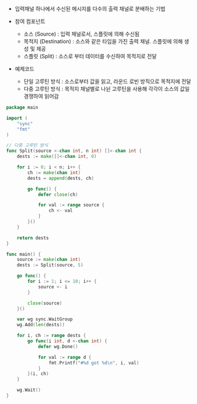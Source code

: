 - 입력채널 하나에서 수신된 메시지를 다수의 출력 채널로 분배하는 기법
- 참여 컴포넌트
  - 소스 (Source) : 입력 채널로서, 스플릿에 의해 수신됨
  - 목적지 (Destination) : 소스와 같은 타입을 가진 출력 채널. 스플릿에 의해 생성 및 제공
  - 스플릿 (Split) : 소스로 부터 데이터를 수신하여 목적지로 전달

- 예제코드
  - 단일 고루틴 방식 : 소스로부터 값을 읽고, 라운드 로빈 방직으로 목적지에 전달
  - 다중 고루틴 방식 : 목적지 채널별로 나뉜 고루틴을 사용해 각각이 소스의 값일 경쟁하여 읽어감

```go
package main

import (
	"sync"
	"fmt"
)

// 다중 고루틴 방식
func Split(source <-chan int, n int) []<-chan int {
    dests := make([]<-chan int, 0)

    for i := 0; i < n; i++ {
        ch := make(chan int)
        dests = append(dests, ch)

        go func() {
            defer close(ch)

            for val := range source {
                ch <- val
            }
        }()
    }

    return dests
}

func main() {
    source := make(chan int)
    dests := Split(source, 5)

    go func() {
        for i := 1; i <= 10; i++ {
            source <- i
        }

        close(source)
    }()

    var wg sync.WaitGroup
    wg.Add(len(dests))

    for i, ch := range dests {
        go func(i int, d <-chan int) {
            defer wg.Done()

            for val := range d {
                fmt.Printf("#%d got %d\n", i, val)
            }
        }(i, ch)
    }

    wg.Wait()
}
```